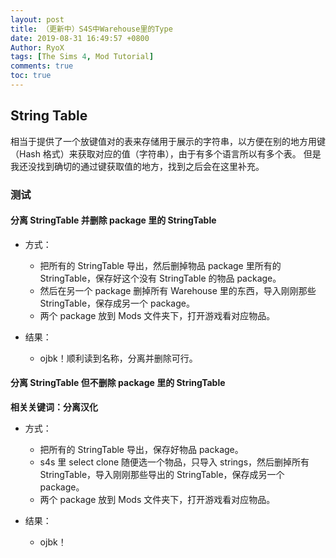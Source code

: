 ```yaml
---
layout: post
title: （更新中）S4S中Warehouse里的Type
date: 2019-08-31 16:49:57 +0800
Author: RyoX
tags: [The Sims 4, Mod Tutorial]
comments: true
toc: true
---
```


## String Table

相当于提供了一个放键值对的表来存储用于展示的字符串，以方便在别的地方用键（Hash 格式）来获取对应的值（字符串），由于有多个语言所以有多个表。
但是我还没找到确切的通过键获取值的地方，找到之后会在这里补充。

<!--break-->

### 测试

#### 分离 StringTable 并删除 package 里的 StringTable

- 方式：

  - 把所有的 StringTable 导出，然后删掉物品 package 里所有的 StringTable，保存好这个没有 StringTable 的物品 package。
  - 然后在另一个 package 删掉所有 Warehouse 里的东西，导入刚刚那些 StringTable，保存成另一个 package。
  - 两个 package 放到 Mods 文件夹下，打开游戏看对应物品。

- 结果：

  - ojbk！顺利读到名称，分离并删除可行。

#### 分离 StringTable 但不删除 package 里的 StringTable

**相关关键词：分离汉化**

- 方式：

  - 把所有的 StringTable 导出，保存好物品 package。
  - s4s 里 select clone 随便选一个物品，只导入 strings，然后删掉所有 StringTable，导入刚刚那些导出的 StringTable，保存成另一个 package。
  - 两个 package 放到 Mods 文件夹下，打开游戏看对应物品。

- 结果：

  - ojbk！
